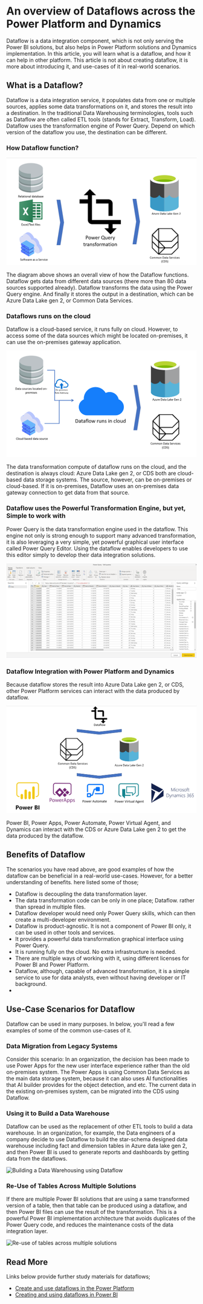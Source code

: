 # An overview of Dataflows across the Power Platform and Dynamics

Dataflow is a data integration component, which is not only serving the Power BI solutions, but also helps in Power Platform solutions and Dynamics implementation. In this article, you will learn what is a dataflow, and how it can help in other platform. This article is not about creating dataflow, it is more about introducing it, and use-cases of it in real-world scenarios.

## What is a Dataflow?

Dataflow is a data integration service, it populates data from one or multiple sources, applies some data transformations on it, and stores the result into a destination. In the traditional Data Warehousing terminologies, tools such as Dataflow are often called ETL tools (stands for Extract, Transform, Load). Dataflow uses the transformation engine of Power Query. Depend on which version of the dataflow you use, the destination can be different.

### How Dataflow function?

![How Dataflow Function](images/Dataflow%20Function.png)

The diagram above shows an overall view of how the Dataflow functions. Dataflow gets data from different data sources (there more than 80 data sources supported already). Dataflow transforms the data using the Power Query engine. And finally it stores the output in a destination, which can be Azure Data Lake gen 2, or Common Data Services.

### Dataflows runs on the cloud

Dataflow is a cloud-based service, it runs fully on cloud. However, to access some of the data sources which might be located on-premises, it can use the on-premises gateway application.

![Dataflow runs on the cloud](images/Dataflow%20Cloud.png)

The data transformation compute of dataflow runs on the cloud, and the destination is always cloud: Azure Data Lake gen 2, or CDS both are cloud-based data storage systems. The source, however, can be on-premises or cloud-based. If it is on-premises, Dataflow uses an on-premises data gateway connection to get data from that source.

### Dataflow uses the Powerful Transformation Engine, but yet, Simple to work with

Power Query is the data transformation engine used in the dataflow. This engine not only is strong enough to support many advanced transformation, it is also leveraging a very simple, yet powerful graphical user interface called Power Query Editor. Using the dataflow enables developers to use this editor simply to develop their data integration solutions.

![Power Query Transformations](images/Power%20Query%20Editor.png)

### Dataflow Integration with Power Platform and Dynamics

Because dataflow stores the result into Azure Data Lake gen 2, or CDS, other Power Platform services can interact with the data produced by dataflow.

![Dataflow Integration with Power Platform and Dynamics](images/Dataflow%20Power%20Platform.png)

Power BI, Power Apps, Power Automate, Power Virtual Agent, and Dynamics can interact with the CDS or Azure Data Lake gen 2 to get the data produced by the dataflow.



## Benefits of Dataflow

The scenarios you have read above, are good examples of how the dataflow can be beneficial in a real-world use-cases. However, for a better understanding of benefits. here listed some of those;

- Dataflow is decoupling the data transformation layer.
- The data transformation code can be only in one place; Dataflow. rather than spread in multiple files.
- Dataflow developer would need only Power Query skills, which can then create a multi-developer environment.
- Dataflow is product-agnostic. It is not a component of Power BI only, it can be used in other tools and services.
- It provides a powerful data transformation graphical interface using Power Query.
- It is running fully on the cloud. No extra infrastructure is needed.
- There are multiple ways of working with it, using different licenses for Power BI and Power Platform.
- Dataflow, although, capable of advanced transformation, it is a simple service to use for data analysts, even without having developer or IT background.
- 

## Use-Case Scenarios for Dataflow

Dataflow can be used in many purposes. In below, you'll read a few examples of some of the common use-cases of it.

### Data Migration from Legacy Systems

Consider this scenario: In an organization, the decision has been made to use Power Apps for the new user interface experience rather than the old on-premises system. The Power Apps is using Common Data Services as the main data storage system, because it can also uses AI functionalities that AI builder provides for the object detection, and etc. The current data in the existing on-premises system, can be migrated into the CDS using Dataflow.

### Using it to Build a Data Warehouse

Dataflow can be used as the replacement of other ETL tools to build a data warehouse. In an organization, for example, the Data engineers of a company decide to use Dataflow to build the star-schema designed data warehouse including fact and dimension tables in Azure data lake gen 2, and then Power BI is used to generate reports and dashboards by getting data from the dataflows.

![Building a Data Warehousing using Dataflow](https://i2.wp.com/radacad.com/wp-content/uploads/2019/01/2019-01-21_06h49_16.png)

### Re-Use of Tables Across Multiple Solutions

If there are multiple Power BI solutions that are using a same transformed version of a table, then that table can be produced using a dataflow, and then Power BI files can use the result of the transformation. This is a powerful Power BI implementation architecture that avoids duplicates of the Power Query code, and reduces the maintenance costs of the data integration layer.

![Re-use of tables across multiple solutions](https://i1.wp.com/radacad.com/wp-content/uploads/2019/01/2019-01-21_06h36_16.png)



## Read More

Links below provide further study materials for dataflows;

- [Create and use dataflows in the Power Platform](https://docs.microsoft.com/en-us/data-integration/dataflows/dataflows-integration-overview)
- [Creating and using dataflows in Power BI](https://docs.microsoft.com/en-us/power-bi/service-dataflows-create-use)
